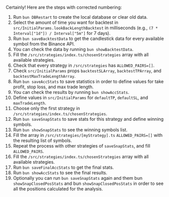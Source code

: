 Certainly! Here are the steps with corrected numbering:

1. Run `bun DBRestart` to create the local database or clear old data.
2. Select the amount of time you want for backtest in `src/InitialParams.lookBackLengthBacktest` in milliseconds (e.g., `(7 * Interval["1d"]) / Interval["5m"]` for 7 days).
3. Run `bun saveBacktestData` to get the candlestick data for every available symbol from the Binance API.
4. You can check the data by running `bun showBacktestData`.
5. Fill the `/src/strategies/index.ts/chosenStrategies` array with all available strategies.
6. Check that every strategy in `/src/strategies` has `ALLOWED_PAIRS=[]`.
7. Check `src/InitialParams` props `backtestSLArray`, `backtestTPArray`, and `backtestMaxTradeLengthArray`.
8. Run `bun saveAccStats` to save statistics in order to define values for take profit, stop loss, and max trade length.
9. You can check the results by running `bun showAccStats`.
10. Define values in `src/InitialParams` for `defaultTP`, `defaultSL`, and `maxTradeLength`.
11. Choose only the first strategy in `/src/strategies/index.ts/chosenStrategies`.
12. Run `bun saveSnapStats` to save stats for this strategy and define winning symbols.
13. Run `bun showSnapStats` to see the winning symbols list.
14. Fill the array in `/src/strategies/[myStrategy].ts` `ALLOWED_PAIRS=[]` with the resulting list of symbols.
15. Repeat the process with other strategies of `saveSnapStats`, and fill `ALLOWED_PAIRS`.
16. Fill the `/src/strategies/index.ts/chosenStrategies` array with all available strategies.
17. Run `bun saveFinalAccStats` to get the final stats.
18. Run `bun showAccStats` to see the final results.
19. Optionally you can run `bun saveSnapStats` again and them bun `showSnapClosedPosStats` and bun `showSnapClosedPosStats` in order to see all the positions calculated for the analysis.



